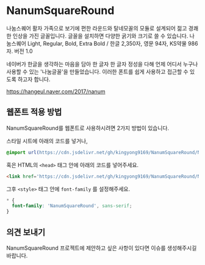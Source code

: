NanumSquareRound
=========================

나눔스퀘어 활자 가족으로 보기에 편한 라운드와 탈네모꼴의 모듈로 설계되어 젊고 경쾌한 인상을 가진 글꼴입니다. 글꼴을 설치하면 다양한 굵기와 크기로 쓸 수 있습니다. 나눔스퀘어 Light, Regular, Bold, Extra Bold / 한글 2,350자, 영문 94자, KS약물 986자. 버전 1.0

네이버가 한글을 생각하는 마음을 담아 한 글자 한 글자 정성을 다해 언제 어디서 누구나 사용할 수 있는 '나눔글꼴'을 만들었습니다.
이러한 폰트를 쉽게 사용하고 접근할 수 있도록 하고자 합니다.

https://hangeul.naver.com/2017/nanum

## 웹폰트 적용 방법

NanumSquareRound를 웹폰트로 사용하시려면 2가지 방법이 있습니다.

스타일 시트에 아래의 코드를 넣거나,

```css
@import url(https://cdn.jsdelivr.net/gh/kingyong9169/NanumSquareRound/NanumSquareRound.css);
```

혹은 HTML의 `<head>` 태그 안에 아래의 코드를 넣어주세요.

```html
<link href='https://cdn.jsdelivr.net/gh/kingyong9169/NanumSquareRound/NanumSquareRound.css' rel='stylesheet' type='text/css'>
```

그후 `<style>` 태그 안에  `font-family` 를 설정해주세요.

```css
* {
  font-family: 'NanumSquareRound', sans-serif;
}
```


## 의견 보내기
NanumSquareRound 프로젝트에 제안하고 싶은 사항이 있다면 이슈를 생성해주시길 바랍니다.